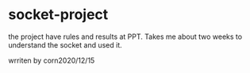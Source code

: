 # socket-project
the project have rules and results at PPT.
Takes me about two weeks to understand the socket and used it.

  wrriten by corn2020/12/15
